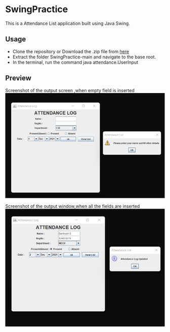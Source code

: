# SwingPractice

This is a Attendance List application built using Java Swing.

## Usage

 * Clone the repository or Download the .zip file from [here](https://github.com/Santhoshkumar32/SwingPractice/archive/refs/heads/main.zip)
 * Extract the folder SwingPractice-main and navigate to the base root.
 * In the terminal, run the command java attendance.UserInput

## Preview
   Screenshot of the output screen ,when empty field is inserted 
   ![Emptyfield](snapshots/EmptyField.png)
   
   Screenshot of the output window,when all the fields are inserted
   ![ListUpdated](snapshots/Entries.png)
 
